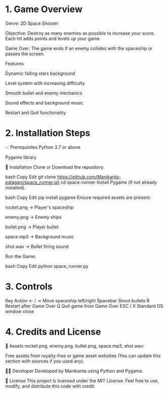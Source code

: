 # 1. Game Overview
Genre: 2D Space Shooter

Objective: Destroy as many enemies as possible to increase your score. Each hit adds points and levels up your game.

Game Over: The game ends if an enemy collides with the spaceship or passes the screen.

Features:

Dynamic falling stars background

Level system with increasing difficulty

Smooth bullet and enemy mechanics

Sound effects and background music

Restart and Quit functionality

# 2. Installation Steps
✅ Prerequisites
Python 3.7 or above

Pygame library

🧰 Installation
Clone or Download the repository.

bash
Copy
Edit
git clone https://github.com/Manikanta-palagani/space_runner.git
cd space-runner
Install Pygame (if not already installed).

bash
Copy
Edit
pip install pygame
Ensure required assets are present:

rocket.png → Player's spaceship

enemy.png → Enemy ships

bullet.png → Player bullet

space.mp3 → Background music

shot.wav → Bullet firing sound

Run the Game:

bash
Copy
Edit
python space_runner.py
# 3. Controls
Key	Action
← / →	Move spaceship left/right
Spacebar	Shoot bullets
R	Restart after Game Over
Q	Quit game from Game Over
ESC / X	Standard OS window close

# 4. Credits and License
🎨 Assets
rocket.png, enemy.png, bullet.png, space.mp3, shot.wav:

Free assets from royalty-free or game asset websites (You can update this section with sources if you used any).

👨‍💻 Developer
Developed by Manikanta using Python and Pygame.

📜 License
This project is licensed under the MIT License.
Feel free to use, modify, and distribute this code with credit.

